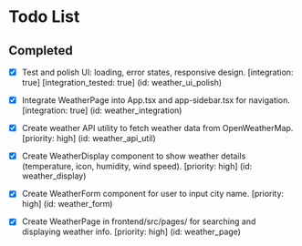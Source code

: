 # Todo List

## Completed

- [x] Test and polish UI: loading, error states, responsive design. [integration: true] [integration_tested: true] (id: weather_ui_polish)
- [x] Integrate WeatherPage into App.tsx and app-sidebar.tsx for navigation. [integration: true] (id: weather_integration)
- [x] Create weather API utility to fetch weather data from OpenWeatherMap. [priority: high] (id: weather_api_util)
- [x] Create WeatherDisplay component to show weather details (temperature, icon, humidity, wind speed). [priority: high] (id: weather_display)
- [x] Create WeatherForm component for user to input city name. [priority: high] (id: weather_form)
- [x] Create WeatherPage in frontend/src/pages/ for searching and displaying weather info. [priority: high] (id: weather_page)

